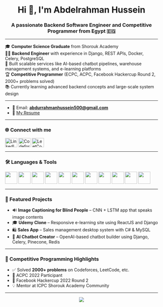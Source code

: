 <h1 align="center">Hi 👋, I'm Abdelrahman Hussein</h1>
<h3 align="center">A passionate Backend Software Engineer and Competitive Programmer from Egypt 🇪🇬</h3>

---

🎓 **Computer Science Graduate** from Shorouk Academy  
👨‍💻 **Backend Engineer** with experience in Django, REST APIs, Docker, Celery, PostgreSQL  
🚀 Built scalable services like AI-based chatbot pipelines, warehouse management systems, and e-learning platforms  
🏆 **Competitive Programmer** (ECPC, ACPC, Facebook Hackercup Round 2, 2000+ problems solved)  
📚 Currently learning advanced backend concepts and large-scale system design

---

- 📧 Email: **abdurrahmanhussein500@gmail.com**
- 📄 [My Resume](https://drive.google.com/file/d/1vVt30lDfcA1ewOJTIyQqqj56P0Zswidh/view?usp=sharing)

---

### 🌐 Connect with me

<p align="left">
<a href="https://linkedin.com/in/abdurrahman-hussein" target="blank"><img align="center" src="https://cdn.jsdelivr.net/npm/simple-icons@v3/icons/linkedin.svg" alt="LinkedIn" height="30" width="40" /></a>
<a href="https://codeforces.com/profile/proabdo" target="blank"><img align="center" src="https://cdn.jsdelivr.net/npm/simple-icons@v3/icons/codeforces.svg" alt="Codeforces" height="30" width="40" /></a>
<a href="https://leetcode.com/proabdo" target="blank"><img align="center" src="https://cdn.jsdelivr.net/npm/simple-icons@v3/icons/leetcode.svg" alt="LeetCode" height="30" width="40" /></a>
</p>

---

### 🛠️ Languages & Tools

<p align="left">
  <img src="https://cdn.jsdelivr.net/gh/devicons/devicon/icons/python/python-original.svg" width="40" height="40"/>
  <img src="https://cdn.jsdelivr.net/gh/devicons/devicon/icons/javascript/javascript-original.svg" width="40" height="40"/>
  <img src="https://cdn.jsdelivr.net/gh/devicons/devicon/icons/django/django-plain.svg" width="40" height="40"/>
  <img src="https://cdn.jsdelivr.net/gh/devicons/devicon/icons/react/react-original.svg" width="40" height="40"/>
  <img src="https://cdn.jsdelivr.net/gh/devicons/devicon/icons/postgresql/postgresql-original.svg" width="40" height="40"/>
  <img src="https://cdn.jsdelivr.net/gh/devicons/devicon/icons/mysql/mysql-original.svg" width="40" height="40"/>
  <img src="https://cdn.jsdelivr.net/gh/devicons/devicon/icons/docker/docker-original.svg" width="40" height="40"/>
  <img src="https://cdn.jsdelivr.net/gh/devicons/devicon/icons/git/git-original.svg" width="40" height="40"/>
  <img src="https://cdn.jsdelivr.net/gh/devicons/devicon/icons/linux/linux-original.svg" width="40" height="40"/>
  <img src="https://cdn.jsdelivr.net/gh/devicons/devicon/icons/cplusplus/cplusplus-original.svg" width="40" height="40"/>
  <img src="https://cdn.jsdelivr.net/gh/devicons/devicon/icons/csharp/csharp-original.svg" width="40" height="40"/>
</p>

---

### 📌 Featured Projects

- 🔊 **Image Captioning for Blind People** – CNN + LSTM app that speaks image contents  
- 🎓 **Udemy Clone** – Responsive e-learning site using ReactJS and Django  
- 🛍️ **Sales App** – Sales management desktop system with C# & MySQL  
- 🤖 **AI Chatbot Creator** – OpenAI-based chatbot builder using Django, Celery, Pinecone, Redis
---

### 🧠 Competitive Programming Highlights
- ✅ Solved **2000+ problems** on Codeforces, LeetCode, etc.
- 🏅 ACPC 2022 Participant  
- 🎯 Facebook Hackercup 2022 Round 2
- 💡 Mentor at ICPC Shorouk Academy Community
---

<p align="center">
  <img src="https://github-readme-stats.vercel.app/api/top-langs/?username=proabdo&layout=compact&langs_count=10&theme=default" />
</p>
